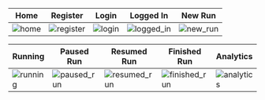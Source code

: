 | Home | Register | Login | Logged In | New Run |
|---|---|---|---|---|
| ![home](https://github.com/user-attachments/assets/c2e50e73-6410-43bc-9830-622d88da48cb) | ![register](https://github.com/user-attachments/assets/0927d3c5-14eb-4650-81bd-ede657af53d3) | ![login](https://github.com/user-attachments/assets/ee931627-ba05-4c74-a3c1-7e9774a27fe6) | ![logged_in](https://github.com/user-attachments/assets/36890929-63c2-4a32-a16d-50a4a6681f1d) | ![new_run](https://github.com/user-attachments/assets/27a4d29f-e827-4ba8-a61d-40aaf7d00826) |

| Running | Paused Run | Resumed Run | Finished Run | Analytics |
|---|---|---|---|---|
| ![running](https://github.com/user-attachments/assets/90788b3e-3876-4a7e-b49f-59550f234a6d) | ![paused_run](https://github.com/user-attachments/assets/c2dd7298-dc9e-4e9a-aa30-7e1a94c54634) | ![resumed_run](https://github.com/user-attachments/assets/253f3d9e-59d7-43ad-96a3-f868d6d9f3d0) | ![finished_run](https://github.com/user-attachments/assets/9b1009fd-dbcc-4c44-9c8f-2427a7522d50) | ![analytics](https://github.com/user-attachments/assets/335b4621-d84c-486a-9cab-156d3cfccf65) |
